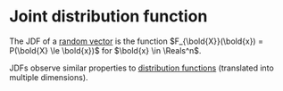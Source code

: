 # Joint distribution function

The JDF of a [random vector](202210081143.md) is the function
$F_{\bold{X}}(\bold{x}) = P(\bold{X} \le \bold{x})$ for $\bold{x} \in \Reals^n$.

JDFs observe similar properties to [distribution functions](202210071536.md)
(translated into multiple dimensions).
